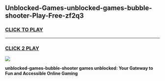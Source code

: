 
## Unblocked-Games-unblocked-games-bubble-shooter-Play-Free-zf2q3
<h3>
<a href="https://premium76.site?title=unblocked-games-bubble-shooter&ref=10A">CLICK TO PLAY</a></h3>
<hr>

<h3>
<a href="https://premium76.site?title=unblocked-games-bubble-shooter&ref=10A">CLICK 2 PLAY</a>
  
</h3>

<a href="https://premium76.site?title=unblocked-games-bubble-shooter&ref=10A"><img src="https://clearcache.store/games.png"></a>


**unblocked-games-bubble-shooter games unblocked: Your Gateway to Fun and Accessible Online Gaming**

